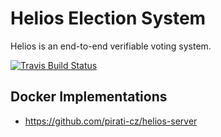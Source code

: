 # Helios Election System

Helios is an end-to-end verifiable voting system.

[![Travis Build Status](https://travis-ci.org/benadida/helios-server.svg?branch=master)](https://travis-ci.org/benadida/helios-server)

## Docker Implementations
- https://github.com/pirati-cz/helios-server
